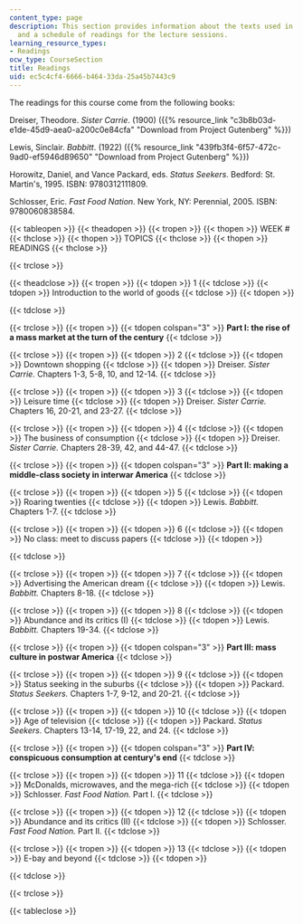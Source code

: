 ```yaml
---
content_type: page
description: This section provides information about the texts used in the course
  and a schedule of readings for the lecture sessions.
learning_resource_types:
- Readings
ocw_type: CourseSection
title: Readings
uid: ec5c4cf4-6666-b464-33da-25a45b7443c9
---
```


The readings for this course come from the following books:

Dreiser, Theodore. _Sister Carrie_. (1900) ({{% resource_link "c3b8b03d-e1de-45d9-aea0-a200c0e84cfa" "Download from Project Gutenberg" %}})

Lewis, Sinclair. _Babbitt_. (1922) ({{% resource_link "439fb3f4-6f57-472c-9ad0-ef5946d89650" "Download from Project Gutenberg" %}})

Horowitz, Daniel, and Vance Packard, eds. _Status Seekers_. Bedford: St. Martin's, 1995. ISBN: 9780312111809.

Schlosser, Eric. _Fast Food Nation_. New York, NY: Perennial, 2005. ISBN: 9780060838584.

{{< tableopen >}}
{{< theadopen >}}
{{< tropen >}}
{{< thopen >}}
WEEK #
{{< thclose >}}
{{< thopen >}}
TOPICS
{{< thclose >}}
{{< thopen >}}
READINGS
{{< thclose >}}

{{< trclose >}}

{{< theadclose >}}
{{< tropen >}}
{{< tdopen >}}
1
{{< tdclose >}}
{{< tdopen >}}
Introduction to the world of goods
{{< tdclose >}}
{{< tdopen >}}

{{< tdclose >}}

{{< trclose >}}
{{< tropen >}}
{{< tdopen colspan="3" >}}
**Part I: the rise of a mass market at the turn of the century**
{{< tdclose >}}

{{< trclose >}}
{{< tropen >}}
{{< tdopen >}}
2
{{< tdclose >}}
{{< tdopen >}}
Downtown shopping
{{< tdclose >}}
{{< tdopen >}}
Dreiser. _Sister Carrie._ Chapters 1-3, 5-8, 10, and 12-14.
{{< tdclose >}}

{{< trclose >}}
{{< tropen >}}
{{< tdopen >}}
3
{{< tdclose >}}
{{< tdopen >}}
Leisure time
{{< tdclose >}}
{{< tdopen >}}
Dreiser. _Sister Carrie._ Chapters 16, 20-21, and 23-27.
{{< tdclose >}}

{{< trclose >}}
{{< tropen >}}
{{< tdopen >}}
4
{{< tdclose >}}
{{< tdopen >}}
The business of consumption
{{< tdclose >}}
{{< tdopen >}}
Dreiser. _Sister Carrie._ Chapters 28-39, 42, and 44-47.
{{< tdclose >}}

{{< trclose >}}
{{< tropen >}}
{{< tdopen colspan="3" >}}
**Part II: making a middle-class society in interwar America**
{{< tdclose >}}

{{< trclose >}}
{{< tropen >}}
{{< tdopen >}}
5
{{< tdclose >}}
{{< tdopen >}}
Roaring twenties
{{< tdclose >}}
{{< tdopen >}}
Lewis. _Babbitt._ Chapters 1-7.
{{< tdclose >}}

{{< trclose >}}
{{< tropen >}}
{{< tdopen >}}
6
{{< tdclose >}}
{{< tdopen >}}
No class: meet to discuss papers
{{< tdclose >}}
{{< tdopen >}}

{{< tdclose >}}

{{< trclose >}}
{{< tropen >}}
{{< tdopen >}}
7
{{< tdclose >}}
{{< tdopen >}}
Advertising the American dream
{{< tdclose >}}
{{< tdopen >}}
Lewis. _Babbitt._ Chapters 8-18.
{{< tdclose >}}

{{< trclose >}}
{{< tropen >}}
{{< tdopen >}}
8
{{< tdclose >}}
{{< tdopen >}}
Abundance and its critics (I)
{{< tdclose >}}
{{< tdopen >}}
Lewis. _Babbitt._ Chapters 19-34.
{{< tdclose >}}

{{< trclose >}}
{{< tropen >}}
{{< tdopen colspan="3" >}}
**Part III: mass culture in postwar America**
{{< tdclose >}}

{{< trclose >}}
{{< tropen >}}
{{< tdopen >}}
9
{{< tdclose >}}
{{< tdopen >}}
Status seeking in the suburbs
{{< tdclose >}}
{{< tdopen >}}
Packard. _Status Seekers._ Chapters 1-7, 9-12, and 20-21.
{{< tdclose >}}

{{< trclose >}}
{{< tropen >}}
{{< tdopen >}}
10
{{< tdclose >}}
{{< tdopen >}}
Age of television
{{< tdclose >}}
{{< tdopen >}}
Packard. _Status Seekers._ Chapters 13-14, 17-19, 22, and 24.
{{< tdclose >}}

{{< trclose >}}
{{< tropen >}}
{{< tdopen colspan="3" >}}
**Part IV: conspicuous consumption at century's end**
{{< tdclose >}}

{{< trclose >}}
{{< tropen >}}
{{< tdopen >}}
11
{{< tdclose >}}
{{< tdopen >}}
McDonalds, microwaves, and the mega-rich
{{< tdclose >}}
{{< tdopen >}}
Schlosser. _Fast Food Nation._ Part I.
{{< tdclose >}}

{{< trclose >}}
{{< tropen >}}
{{< tdopen >}}
12
{{< tdclose >}}
{{< tdopen >}}
Abundance and its critics (II)
{{< tdclose >}}
{{< tdopen >}}
Schlosser. _Fast Food Nation._ Part II.
{{< tdclose >}}

{{< trclose >}}
{{< tropen >}}
{{< tdopen >}}
13
{{< tdclose >}}
{{< tdopen >}}
E-bay and beyond
{{< tdclose >}}
{{< tdopen >}}

{{< tdclose >}}

{{< trclose >}}

{{< tableclose >}}